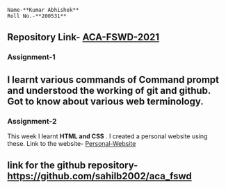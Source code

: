 ```
Name-**Kumar Abhishek**
Roll No.-**200531**
```
Repository Link- [ACA-FSWD-2021](https://github.com/kabhishek20/ACA-FSWD-2021)
---
### Assignment-1

I learnt various commands of **Command prompt** and understood the working of **git and github**. Got to know about various web terminology.
---

### Assignment-2

This week I learnt **HTML and CSS** . I created a personal website using these.
Link to the website- [Personal-Website](https://kabhishek20.github.io/ACA-FSWD-2021/)

**link for the github repository-https://github.com/sahilb2002/aca_fswd**
---
